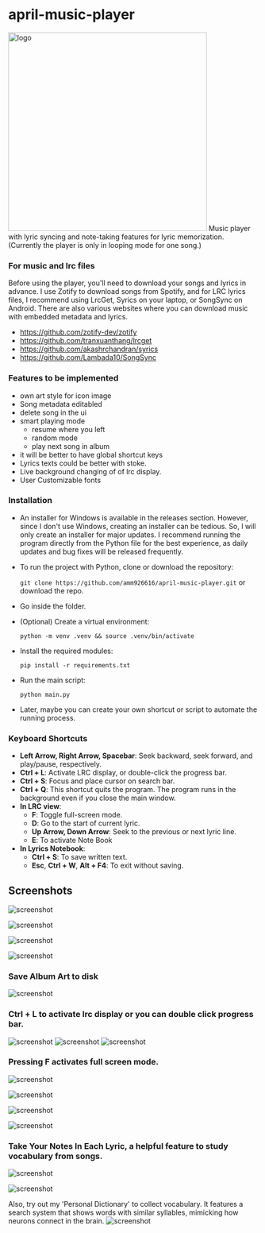 # april-music-player
<img src="./icons/april-logo.png" alt="logo" width="400"/>
Music player with lyric syncing and note-taking features for lyric memorization. (Currently the player is only in looping mode for one song.)

### For music and lrc files
Before using the player, you'll need to download your songs and lyrics in advance. I use Zotify to download songs from Spotify, and for LRC lyrics files, I recommend using LrcGet, Syrics on your laptop, or SongSync on Android. There are also various websites where you can download music with embedded metadata and lyrics.

- https://github.com/zotify-dev/zotify
- https://github.com/tranxuanthang/lrcget
- https://github.com/akashrchandran/syrics
- https://github.com/Lambada10/SongSync

### Features to be implemented
- own art style for icon image
- Song metadata editabled
- delete song in the ui
- smart playing mode
  - resume where you left
  - random mode
  - play next song in album
- it will be better to have global shortcut keys
- Lyrics texts could be better with stoke. 
- Live background changing of of lrc display.
- User Customizable fonts
 
### Installation

- An installer for Windows is available in the releases section. However, since I don't use Windows, creating an installer can be tedious. So, I will only create an installer for major updates. I recommend running the program directly from the Python file for the best experience, as daily updates and bug fixes will be released frequently.

- To run the project with Python, clone or download the repository:
    
    `git clone https://github.com/amm926616/april-music-player.git` or download the repo.

- Go inside the folder.
    
- (Optional) Create a virtual environment:

    `python -m venv .venv && source .venv/bin/activate`
    
- Install the required modules:

    `pip install -r requirements.txt`
    
- Run the main script:
    
    `python main.py`

- Later, maybe you can create your own shortcut or script to automate the running process.     

### Keyboard Shortcuts

- **Left Arrow, Right Arrow, Spacebar**: Seek backward, seek forward, and play/pause, respectively.
- **Ctrl + L**: Activate LRC display, or double-click the progress bar.
- **Ctrl + S**: Focus and place cursor on search bar.
- **Ctrl + Q**: This shortcut quits the program. The program runs in the background even if you close the main 
window. 
- **In LRC view**:
    - **F**: Toggle full-screen mode.
    - **D**: Go to the start of current lyric.
    - **Up Arrow, Down Arrow**: Seek to the previous or next lyric line.
    - **E**: To activate Note Book
- **In Lyrics Notebook**:
  - **Ctrl + S**: To save written text.
  - **Esc**, **Ctrl + W**, **Alt + F4**: To exit without saving.

## Screenshots
![screenshot](./screenshots/ui1.png)

![screenshot](./screenshots/ui2.png)

![screenshot](./screenshots/ui3.png)

![screenshot](./screenshots/ui4.png)

### Save Album Art to disk
![screenshot](./screenshots/savetodisk.png)

### **Ctrl + L** to activate lrc display or you can double click progress bar.
![screenshot](./screenshots/lrc1.png)
![screenshot](./screenshots/lrc2.png)
![screenshot](./screenshots/lrc3.png)

### Pressing F activates full screen mode.
![screenshot](./screenshots/full-screen1.png)

![screenshot](./screenshots/full-screen2.png)

![screenshot](./screenshots/full-screen3.png)

![screenshot](./screenshots/full-screen4.png)

### Take Your Notes In Each Lyric, a helpful feature to study vocabulary from songs.
![screenshot](./screenshots/note-taking1.png)

![screenshot](./screenshots/note-taking2.png)

Also, try out my 'Personal Dictionary' to collect vocabulary. It features a search system that shows words with similar syllables, mimicking how neurons connect in the brain.
![screenshot](./screenshots/note-taking3.png)






